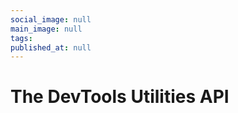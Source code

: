 ```yaml
---
social_image: null
main_image: null
tags: 
published_at: null
---
```


# The DevTools Utilities API

